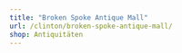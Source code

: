 ```yaml
---
title: "Broken Spoke Antique Mall"
url: /clinton/broken-spoke-antique-mall/
shop: Antiquitäten
---
```

